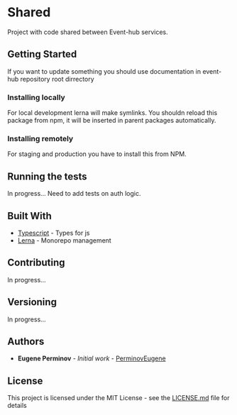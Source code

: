 # Shared

Project with code shared between Event-hub services.

## Getting Started

If you want to update something you should use documentation in event-hub repository root dirrectory

### Installing locally

For local development lerna will make symlinks. You shouldn reload this package from npm, it will be inserted in parent packages automatically.

### Installing remotely

For staging and production you have to install this from NPM.

## Running the tests

In progress...
Need to add tests on auth logic.

## Built With

- [Typescript](https://www.typescriptlang.org/) - Types for js
- [Lerna](https://github.com/lerna/lerna) - Monorepo management

## Contributing

In progress...

## Versioning

In progress...

<!-- We use [SemVer](http://semver.org/) for versioning. For the versions available, see the [tags on this repository](https://github.com/your/project/tags).  -->

## Authors

- **Eugene Perminov** - _Initial work_ - [PerminovEugene](https://github.com/PerminovEugene)

## License

This project is licensed under the MIT License - see the [LICENSE.md](LICENSE.md) file for details
